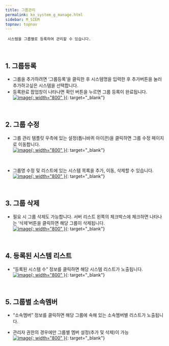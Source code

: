 ```yaml
---
title: 그룹관리
permalink: ko_system_g_manage.html
sidebar: M_SIEM
topnav: topnav
---
```


     시스템을 그룹별로 등록하여 관리할 수 있습니다.

<br />

## 1. 그룹등록
- 그룹을 추가하려면 ‘그룹등록’을 클릭한 후 시스템명을 입력한 후 추가버튼을 눌러 추가하고싶은 시스템을 선택합니다.
- 등록완료 팝업창이 나타나면 확인 버튼을 누르면 그룹 등록이 완료됩니다.   
[![image](/docs/images/Manual/siem/group/1.png){: width="800" }](/docs/images/Manual/siem/group/1.png){: target="_blank"}

<br />

## 2. 그룹 수정
- 그룹 관리 템플릿 우측에 있는 설정(톱니바퀴 아이콘)을 클릭하면 그룹 수정 페이지로 이동합니다.   
[![image](/docs/images/Manual/siem/group/2.png){: width="800" }](/docs/images/Manual/siem/group/2.png){: target="_blank"}

<br />

- 그룹명 수정 및 리스트에 있는 시스템 목록을 추가, 이동, 삭제할 수 있습니다.   
[![image](/docs/images/Manual/siem/group/3.png){: width="800" }](/docs/images/Manual/siem/group/3.png){: target="_blank"}

<br />

## 3. 그룹 삭제
- 필요 시 그룹 삭제도 가능합니다. 서버 리스트 왼쪽의 체크박스에 체크하면 나타나는 ‘삭제’버튼을 클릭하면 해당 그룹이 삭제됩니다.   
[![image](/docs/images/Manual/siem/group/4.png){: width="800" }](/docs/images/Manual/siem/group/4.png){: target="_blank"}
 
<br />

## 4. 등록된 시스템 리스트
- “등록된 시스템 수” 정보를 클릭하면 해당 시스템 리스트가 노출됩니다.   
[![image](/docs/images/Manual/siem/group/5.png){: width="800" }](/docs/images/Manual/siem/group/5.png){: target="_blank"}

<br />

## 5. 그룹별 소속멤버
- “소속멤버” 정보를 클릭하면 해당 그룹에 속해 있는 소속멤버별 리스트가 노출됩니다.
* 관리자 권한의 경우에만 그룹별 멤버 설정(추가 및 삭제)이 가능   
[![image](/docs/images/Manual/siem/group/6.png){: width="800" }](/docs/images/Manual/siem/group/6.png){: target="_blank"}

 